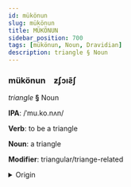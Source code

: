 ```yaml
---
id: mükönun
slug: mükönun
title: MÜKÖNUN
sidebar_position: 700
tags: [mükönun, Noun, Dravidian]
description: triangle § Noun
---
```


### mükönun&emsp;<span kind="abugida">ƶʄɔıƨ̃ʃ</span>

*triangle* **§** Noun

**IPA**: /ˈmu.ko.nʌn/

**Verb**: to be a triangle

**Noun**: a triangle

**Modifier**: triangular/triange-related

<details>
    <summary>Origin</summary>
    Tamil முக்கோணம் mukkōṇam /mukːoːɳɐm/<br/>
    <em>Dravidian Language Family</em>
</details>